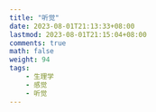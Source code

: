 ```yaml
---
title: "听觉"
date: 2023-08-01T21:13:33+08:00
lastmod: 2023-08-01T21:15:04+08:00
comments: true
math: false
weight: 94
tags:
    - 生理学
    - 感觉
    - 听觉
---
```


